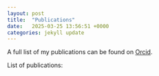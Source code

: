 ```yaml
---
layout: post
title:  "Publications"
date:   2025-03-25 13:56:51 +0000
categories: jekyll update
---
```


A full list of my publications can be found on <a href="https://orcid.org/0000-0002-4532-7440">Orcid</a>. 


List of publications:
